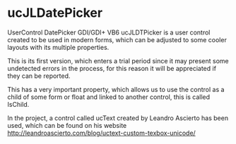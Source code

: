 # ucJLDatePicker
UserControl DatePicker GDI/GDI+ VB6
ucJLDTPicker is a user control created to be used in modern forms, which can be adjusted to some cooler layouts with its multiple properties.

This is its first version, which enters a trial period since it may present some undetected errors in the process, for this reason it will be appreciated if they can be reported.

This has a very important property, which allows us to use the control as a child of some form or float and linked to another control, this is called IsChild.

In the project, a control called ucText created by Leandro Ascierto has been used, which can be found on his website http://leandroascierto.com/blog/uctext-custom-texbox-unicode/
